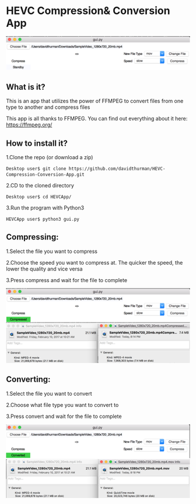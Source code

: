 # HEVC Compression& Conversion App

<p align="center">
  <img src="/images/app.png?raw=true" alt="Main App"/>
</p>


## What is it?

This is an app that utilizes the power of FFMPEG to convert files from one type to another and compress files

This app is all thanks to FFMPEG. You can find out everything about it here: 
https://ffmpeg.org/


## How to install it?

1.Clone the repo (or download a zip)
```
Desktop user$ git clone https://github.com/davidthurman/HEVC-Compression-Conversion-App.git
```

2.CD to the cloned directory
```
Desktop user$ cd HEVCApp/
```

3.Run the program with Python3
```
HEVCApp user$ python3 gui.py
```

## Compressing:

1.Select the file you want to compress

2.Choose the speed you want to compress at. The quicker the speed, the lower the quality and vice versa

3.Press compress and wait for the file to complete

<p align="center">
  <img src="/images/compressed.png?raw=true" alt="Compressing Complete"/>
  <img src="/images/compressedResults.png?raw=true" alt="Compression Results"/>
</p>


## Converting:

1.Select the file you want to convert

2.Choose what file type you want to convert to

3.Press convert and wait for the file to complete

<p align="center">
  <img src="/images/converted.png?raw=true" alt="Conversion Complete"/>
  <img src="/images/convertedResults.png?raw=true" alt="Conversion Results"/>
</p>